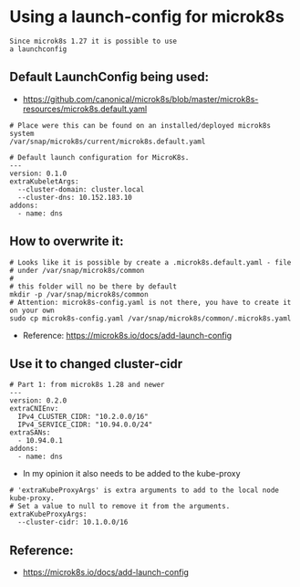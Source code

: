 # Using a launch-config for microk8s 

```
Since microk8s 1.27 it is possible to use
a launchconfig
```

## Default LaunchConfig being used:

  * https://github.com/canonical/microk8s/blob/master/microk8s-resources/microk8s.default.yaml


```
# Place were this can be found on an installed/deployed microk8s system
/var/snap/microk8s/current/microk8s.default.yaml
```

```
# Default launch configuration for MicroK8s.
---
version: 0.1.0
extraKubeletArgs:
  --cluster-domain: cluster.local
  --cluster-dns: 10.152.183.10
addons:
  - name: dns
```


## How to overwrite it:

```
# Looks like it is possible by create a .microk8s.default.yaml - file
# under /var/snap/microk8s/common
#
# this folder will no be there by default
mkdir -p /var/snap/microk8s/common
# Attention: microk8s-config.yaml is not there, you have to create it on your own 
sudo cp microk8s-config.yaml /var/snap/microk8s/common/.microk8s.yaml

```

  * Reference: https://microk8s.io/docs/add-launch-config

## Use it to changed cluster-cidr 

```
# Part 1: from microk8s 1.28 and newer
---
version: 0.2.0
extraCNIEnv:
  IPv4_CLUSTER_CIDR: "10.2.0.0/16"
  IPv4_SERVICE_CIDR: "10.94.0.0/24"
extraSANs:
  - 10.94.0.1
addons:
  - name: dns
```

  * In my opinion it also needs to be added to the kube-proxy

```
# 'extraKubeProxyArgs' is extra arguments to add to the local node kube-proxy.
# Set a value to null to remove it from the arguments.
extraKubeProxyArgs:
  --cluster-cidr: 10.1.0.0/16
```


## Reference: 

  * https://microk8s.io/docs/add-launch-config



